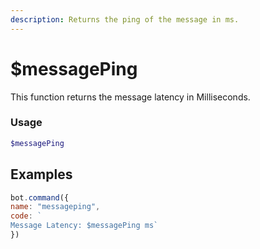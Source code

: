 ```yaml
---
description: Returns the ping of the message in ms.
---
```


# $messagePing

This function returns the message latency in Milliseconds.

### Usage
```php
$messagePing
```

## Examples

```javascript
bot.command({
name: "messageping", 
code: `
Message Latency: $messagePing ms`
})
```

